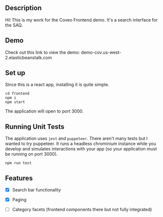 ## Description
Hi! This is my work for the Coveo Frontend demo. It's a search interface for the SAQ.

## Demo
Check out this link to view the demo:
demo-cov.us-west-2.elasticbeanstalk.com

## Set up 
Since this is a react app, installing it is quite simple.
```
cd frontend
npm i
npm start
```
The application will open to port 3000.

## Running Unit Tests
The application uses `jest` and `puppeteer`. There aren't many tests but I wanted to try puppeteer. It runs a headless chrominium instance while you develop and simulates interactions with your app (so your application must be running on port 3000).
```
npm run test
```

## Features
- [x] Search bar functionality
- [x] Paging
- [ ] Category facets (frontend components there but not fully integrated)

